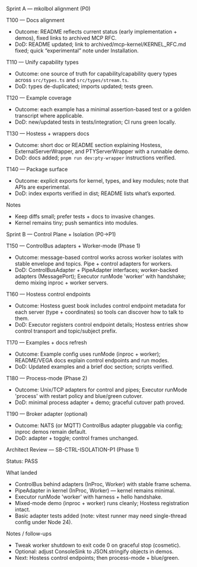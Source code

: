 Sprint A — mkolbol alignment (P0)

T100 — Docs alignment
- Outcome: README reflects current status (early implementation + demos), fixed links to archived MCP RFC.
- DoD: README updated; link to archived/mcp-kernel/KERNEL_RFC.md fixed; quick “experimental” note under Installation.

T110 — Unify capability types
- Outcome: one source of truth for capability/capability query types across `src/types.ts` and `src/types/stream.ts`.
- DoD: types de-duplicated; imports updated; tests green.

T120 — Example coverage
- Outcome: each example has a minimal assertion-based test or a golden transcript where applicable.
- DoD: new/updated tests in tests/integration; CI runs green locally.

T130 — Hostess + wrappers docs
- Outcome: short doc or README section explaining Hostess, ExternalServerWrapper, and PTYServerWrapper with a runnable demo.
- DoD: docs added; `pnpm run dev:pty-wrapper` instructions verified.

T140 — Package surface
- Outcome: explicit exports for kernel, types, and key modules; note that APIs are experimental.
- DoD: index exports verified in dist; README lists what’s exported.

Notes
- Keep diffs small; prefer tests + docs to invasive changes.
- Kernel remains tiny; push semantics into modules.

Sprint B — Control Plane + Isolation (P0→P1)

T150 — ControlBus adapters + Worker-mode (Phase 1)
- Outcome: message-based control works across worker isolates with stable envelope and topics. Pipe + control adapters for workers.
- DoD: ControlBusAdapter + PipeAdapter interfaces; worker-backed adapters (MessagePort); Executor runMode 'worker' with handshake; demo mixing inproc + worker servers.

T160 — Hostess control endpoints
- Outcome: Hostess guest book includes control endpoint metadata for each server (type + coordinates) so tools can discover how to talk to them.
- DoD: Executor registers control endpoint details; Hostess entries show control transport and topic/subject prefix.

T170 — Examples + docs refresh
- Outcome: Example config uses runMode (inproc + worker); README/VEGA docs explain control endpoints and run modes.
- DoD: Updated examples and a brief doc section; scripts verified.

T180 — Process-mode (Phase 2)
- Outcome: Unix/TCP adapters for control and pipes; Executor runMode 'process' with restart policy and blue/green cutover.
- DoD: minimal process adapter + demo; graceful cutover path proved.

T190 — Broker adapter (optional)
- Outcome: NATS (or MQTT) ControlBus adapter pluggable via config; inproc demos remain default.
- DoD: adapter + toggle; control frames unchanged.

Architect Review — SB-CTRL-ISOLATION-P1 (Phase 1)

Status: PASS

What landed
- ControlBus behind adapters (InProc, Worker) with stable frame schema.
- PipeAdapter in kernel (InProc, Worker) — kernel remains minimal.
- Executor runMode 'worker' with harness + hello handshake.
- Mixed-mode demo (inproc + worker) runs cleanly; Hostess registration intact.
- Basic adapter tests added (note: vitest runner may need single-thread config under Node 24).

Notes / follow-ups
- Tweak worker shutdown to exit code 0 on graceful stop (cosmetic).
- Optional: adjust ConsoleSink to JSON.stringify objects in demos.
- Next: Hostess control endpoints; then process-mode + blue/green.
